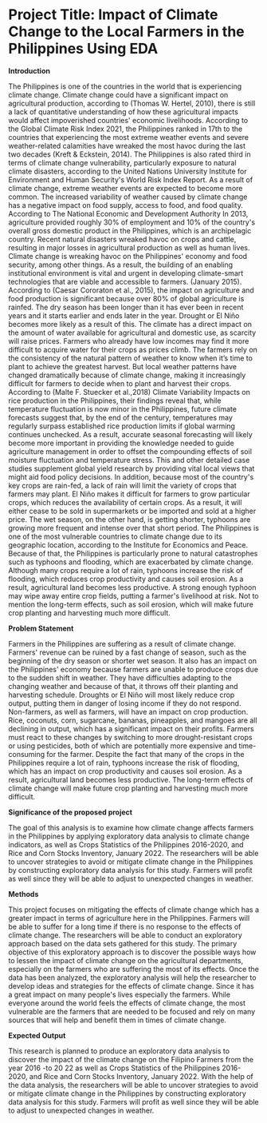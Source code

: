 # Project Title: Impact of Climate Change to the Local Farmers in the Philippines Using EDA

**Introduction**
 
  The Philippines is one of the countries in the world that is experiencing climate change. Climate change could have a significant impact on agricultural production, according to (Thomas W. Hertel, 2010), there is still a lack of quantitative understanding of how these agricultural impacts would affect impoverished countries' economic livelihoods. According to the Global Climate Risk Index 2021, the Philippines ranked in 17th to the countries that experiencing the most extreme weather events and severe weather-related calamities have wreaked the most havoc during the last two decades (Kreft & Eckstein, 2014). The Philippines is also rated third in terms of climate change vulnerability, particularly exposure to natural climate disasters, according to the United Nations University Institute for Environment and Human Security's World Risk Index Report. As a result of climate change, extreme weather events are expected to become more common. The increased variability of weather caused by climate change has a negative impact on food supply, access to food, and food quality. According to The National Economic and Development Authority In 2013, agriculture provided roughly 30% of employment and 10% of the country's overall gross domestic product in the Philippines, which is an archipelagic country. Recent natural disasters wreaked havoc on crops and cattle, resulting in major losses in agricultural production as well as human lives. Climate change is wreaking havoc on the Philippines' economy and food security, among other things. As a result, the building of an enabling institutional environment is vital and urgent in developing climate-smart technologies that are viable and accessible to farmers. (January 2015). According to (Caesar Cororaton et al., 2015), the impact on agriculture and food production is significant because over 80% of global agriculture is rainfed. The dry season has been longer than it has ever been in recent years and it starts earlier and ends later in the year. Drought or El Niño becomes more likely as a result of this. The climate has a direct impact on the amount of water available for agricultural and domestic use, as scarcity will raise prices. Farmers who already have low incomes may find it more difficult to acquire water for their crops as prices climb. The farmers rely on the consistency of the natural pattern of weather to know when it’s time to plant to achieve the greatest harvest. But local weather patterns have changed dramatically because of climate change, making it increasingly difficult for farmers to decide when to plant and harvest their crops. According to (Malte F. Stuecker et al.,2018) Climate Variability Impacts on rice production in the Philippines, their findings reveal that, while temperature fluctuation is now minor in the Philippines, future climate forecasts suggest that, by the end of the century, temperatures may regularly surpass established rice production limits if global warming continues unchecked. As a result, accurate seasonal forecasting will likely become more important in providing the knowledge needed to guide agriculture management in order to offset the compounding effects of soil moisture fluctuation and temperature stress. This and other detailed case studies supplement global yield research by providing vital local views that might aid food policy decisions. In addition, because most of the country's key crops are rain-fed, a lack of rain will limit the variety of crops that farmers may plant. El Niño makes it difficult for farmers to grow particular crops, which reduces the availability of certain crops. As a result, it will either cease to be sold in supermarkets or be imported and sold at a higher price. The wet season, on the other hand, is getting shorter, typhoons are growing more frequent and intense over that short period. The Philippines is one of the most vulnerable countries to climate change due to its geographic location, according to the Institute for Economics and Peace. Because of that, the Philippines is particularly prone to natural catastrophes such as typhoons and flooding, which are exacerbated by climate change. Although many crops require a lot of rain, typhoons increase the risk of flooding, which reduces crop productivity and causes soil erosion. As a result, agricultural land becomes less productive. A strong enough typhoon may wipe away entire crop fields, putting a farmer's livelihood at risk. Not to mention the long-term effects, such as soil erosion, which will make future crop planting and harvesting much more difficult.




**Problem Statement**

 Farmers in the Philippines are suffering as a result of climate change. Farmers' revenue can be ruined by a fast change of season, such as the beginning of the dry season or shorter wet season. It also has an impact on the Philippines' economy because farmers are unable to produce crops due to the sudden shift in weather. They have difficulties adapting to the changing weather and because of that, it throws off their planting and harvesting schedule. Droughts or El Niño will most likely reduce crop output, putting them in danger of losing income if they do not respond. Non-farmers, as well as farmers, will have an impact on crop production. Rice, coconuts, corn, sugarcane, bananas, pineapples, and mangoes are all declining in output, which has a significant impact on their profits. Farmers must react to these changes by switching to more drought-resistant crops or using pesticides, both of which are potentially more expensive and time-consuming for the farmer. Despite the fact that many of the crops in the Philippines require a lot of rain, typhoons increase the risk of flooding, which has an impact on crop productivity and causes soil erosion. As a result, agricultural land becomes less productive. The long-term effects of climate change will make future crop planting and harvesting much more difficult.
 
 
   **Significance of the proposed project**
   
  The goal of this analysis is to examine how climate change affects farmers in the Philippines by applying exploratory data analysis to climate change indicators, as well as Crops Statistics of the Philippines 2016-2020, and Rice and Corn Stocks Inventory, January 2022. The researchers will be able to uncover strategies to avoid or mitigate climate change in the Philippines by constructing exploratory data analysis for this study. Farmers will profit as well since they will be able to adjust to unexpected changes in weather.       
    
    
   **Methods**
   
  This project focuses on mitigating the effects of climate change which has a greater impact in terms of agriculture here in the Philippines. Farmers will be able to suffer for a long time if there is no response to the effects of climate change. The researchers will be able to conduct an exploratory approach based on the data sets gathered for this study. The primary objective of this exploratory approach is to discover the possible ways how to lessen the impact of climate change on the agricultural departments, especially on the farmers who are suffering the most of its effects. Once the data has been analyzed, the exploratory analysis will help the researcher to develop ideas and strategies for the effects of climate change. Since it has a great impact on many people's lives especially the farmers. While everyone around the world feels the effects of climate change, the most vulnerable are the farmers that are needed to be focused and rely on many sources that will help and benefit them in times of climate change.
    
   **Expected Output**
   
This research is planned to produce an exploratory data analysis to discover the impact of the climate change on the Filipino Farmers from the year 2016 -to 20 22 as well as Crops Statistics of the Philippines 2016-2020, and Rice and Corn Stocks Inventory, January 2022. With the help of the data analysis, the researchers will be able to uncover strategies to avoid or mitigate climate change in the Philippines by constructing exploratory data analysis for this study. Farmers will profit as well since they will be able to adjust to unexpected changes in weather. 
